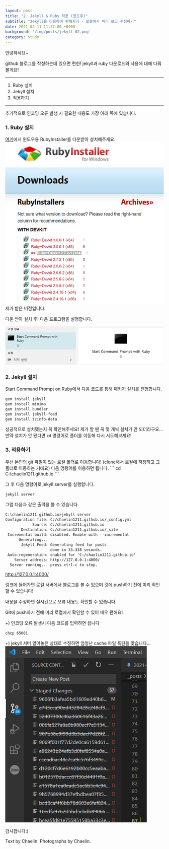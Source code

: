 ```yaml
---
layout: post
title: "2. Jekyll & Ruby 적용 (윈도우)"
subtitle: "Jekyll을 이용하여 편해지기 - 로컬에서 미리 보고 수정하기"
date: 2021-02-11 11:27:00 +0900
background: '/img/posts/jekyll-02.png'
category: Study
---
```


안녕하세요~

github 블로그를 작성하는데 있으면 편한! jekyll과 ruby 다운로드와 사용에 대해 다뤄볼게요!

*****

1. Ruby 설치
2. Jekyll 설치
3. 적용하기

*****
추가적으로 인코딩 오류 발생 시 필요한 내용도 가장 아래 쪽에 있습니다.

<h3>1. Ruby 설치</h3>

<a href="https://rubyinstaller.org/downloads/">여기</a>에서 윈도우용 RubyInstaller를 다운받아 설치해주세요.
<img class="img-fluid" src="/img/posts/inPost/jekyll-02-01.png">
<span class="caption text-muted">제가 받은 버전입니다.</span>

다운 받아 설치 후! 다음 프로그램을 실행합니다.

<img class="img-fluid" src="/img/posts/inPost/jekyll-02-02.png">

<h3>2. Jekyll 설지</h3>
Start Command Prompt on Ruby에서 다음 코드를 통해 패키지 설치를 진행합니다.

```
gem install jekyll
gem install minima
gem install bundler
gem install jekyll-feed
gem install tzinfo-data
```

성공적으로 설치됐는지 꼭 확인해주세요! 제가 할 땐 꼭 몇 개씩 설치가 안 되더라구요... 만약 설치가 안 됐다면 ```cd``` 명령어로 폴더를 이동해 다시 시도해보세요!


<h3>3. 적용하기</h3>
우선 본인의 git 파일이 있는 로컬 폴더로 이동합니다! (clone해서 로컬에 저장하고 그 폴더로 이동하는 거에요)   다음 명령어를 이용하면 됩니다.
```
cd C:\chaelin1211.github.io
```

그 후 다음 명령어로 jekyll server를 실행합니다.
```
jekyll server
```

그럼 다음과 같은 출력을 볼 수 있습니다.
```
C:\chaelin1211.github.io>jekyll server
Configuration file: C:/chaelin1211.github.io/_config.yml
            Source: C:/chaelin1211.github.io
       Destination: C:/chaelin1211.github.io/_site
 Incremental build: disabled. Enable with --incremental
      Generating...
       Jekyll Feed: Generating feed for posts
                    done in 33.338 seconds.
 Auto-regeneration: enabled for 'C:/chaelin1211.github.io'
    Server address: http://127.0.0.1:4000/
  Server running... press ctrl-c to stop.
  ```

<a href="http://127.0.0.1:4000/">http://127.0.0.1:4000/</a>

링크에 들어가면 로컬 서버에서 블로그를 볼 수 있으며 깃에 push하기 전에 미리 확인할 수 있습니다!

내용을 수정하면 실시간으로 오류 내용도 확인할 수 있습니다.

<p class="hight-block">Git에 push하기 전에 미리 로컬에서 확인할 수 있어 매우 편해요!</p>


+) 인코딩 오류 발생시 다음 코드를 입력하면 됩니다
```
chcp 65001
```

+) jekyll 서버 열어놓은 상태로 수정하면 엄청난 cache 파일 폭탄을 맞습니다...
<img class="img-fluid" src="/img/posts/inPost/jekyll-02-03.png">

감사합니다:)

<p class = "placeholder">Text by Chaelin. Photographs by Chaelin.</p>